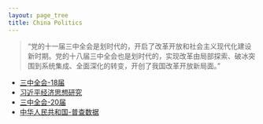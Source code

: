 ```yaml
---
layout: page_tree
title: China Politics
---
```


> “党的十一届三中全会是划时代的，开启了改革开放和社会主义现代化建设新时期。党的十八届三中全会也是划时代的，实现改革由局部探索、破冰突围到系统集成、全面深化的转变，开创了我国改革开放新局面。”

* [三中全会-18届](ps_18)
* [习近平经济思想研究](eco_xi)
* [三中全会-20届](ps_20)
* [中华人民共和国-普查数据](census_2020)
